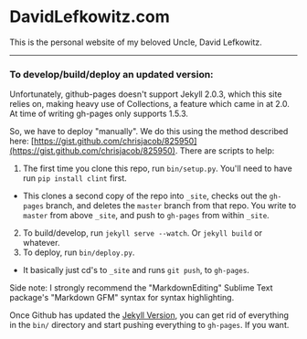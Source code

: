 

# DavidLefkowitz.com

This is the personal website of my beloved Uncle, David Lefkowitz. 

---

### To develop/build/deploy an updated version:

Unfortunately, github-pages doesn't support Jekyll 2.0.3, which this site relies on, making heavy use of Collections, a feature which came in at 2.0. At time of writing gh-pages only supports 1.5.3.

So, we have to deploy "manually". We do this using the method described here: [https://gist.github.com/chrisjacob/825950](https://gist.github.com/chrisjacob/825950). There are scripts to help:

1. The first time you clone this repo, run `bin/setup.py`. You'll need to have run `pip install clint` first.
  - This clones a second copy of the repo into `_site`, checks out the `gh-pages` branch, and deletes the `master` branch from that repo. You write to `master` from above `_site`, and push to `gh-pages` from within `_site`.
2. To build/develop, run `jekyll serve --watch`. Or `jekyll build` or whatever.
3. To deploy, run `bin/deploy.py`.
  - It basically just cd's to `_site` and runs `git push`, to `gh-pages`.

Side note: I strongly recommend the "MarkdownEditing" Sublime Text package's "Markdown GFM" syntax for syntax highlighting. 

Once Github has updated the [Jekyll Version](https://pages.github.com/versions/),
you can get rid of everything in the `bin/` directory
and start pushing everything to `gh-pages`. If you want.
